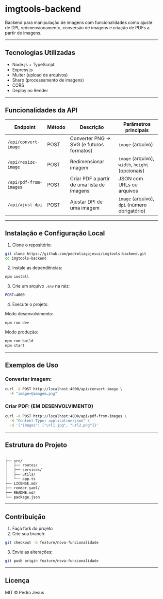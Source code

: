 # imgtools-backend

Backend para manipulação de imagens com funcionalidades como ajuste de DPI, redimensionamento, conversão de imagens e criação de PDFs a partir de imagens.

---

## Tecnologias Utilizadas

- Node.js + TypeScript
- Express.js
- Multer (upload de arquivos)
- Sharp (processamento de imagens)
- CORS
- Deploy no Render

---

## Funcionalidades da API

| Endpoint                | Método | Descrição                              | Parâmetros principais               |
|------------------------|--------|----------------------------------------|-------------------------------------|
| `/api/convert-image`    | POST   | Converter PNG → SVG (e futuros formatos) | `image` (arquivo)                  |
| `/api/resize-image`     | POST   | Redimensionar imagem                   | `image` (arquivo), `width`, `height` (opcionais) |
| `/api/pdf-from-images`  | POST   | Criar PDF a partir de uma lista de imagens | JSON com URLs ou arquivos           |
| `/api/ajust-dpi`        | POST   | Ajustar DPI de uma imagem              | `image` (arquivo), `dpi` (número obrigatório) |

---

## Instalação e Configuração Local

1. Clone o repositório:

```bash
git clone https://github.com/pedrotiagojesus/imgtools-backend.git
cd imgtools-backend
```

2. Instale as dependências:

```bash
npm install
```

3. Crie um arquivo `.env` na raiz:

```bash
PORT=4000
```

4. Execute o projeto:

Modo desenvolvimento:

```bash
npm run dev
```

Modo produção:

```bash
npm run build
npm start
```

---

## Exemplos de Uso

### Converter imagem:

```bash
curl -X POST http://localhost:4000/api/convert-image \
  -F "image=@imagem.png"
```

### Criar PDF: (EM DESENVOLVIMENTO)

```bash
curl -X POST http://localhost:4000/api/pdf-from-images \
  -H "Content-Type: application/json" \
  -d '{"images": ["url1.jpg", "url2.png"]}'
```

---

## Estrutura do Projeto

```bash
.
├── src/
│   ├── routes/
│   ├── services/
│   ├── utils/
│   └── app.ts
├── LICENSE.md/
├── render.yaml/
├── README.md/
└── package.json
```

---

## Contribuição

1. Faça fork do projeto
2. Crie sua branch:

```bash
git checkout -b feature/nova-funcionalidade
```

3. Envie as alterações:

```bash
git push origin feature/nova-funcionalidade
```

---

## Licença

MIT © Pedro Jesus